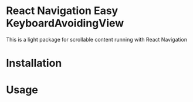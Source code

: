 # React Navigation Easy KeyboardAvoidingView

This is a light package for scrollable content running with React Navigation

# Installation

# Usage
